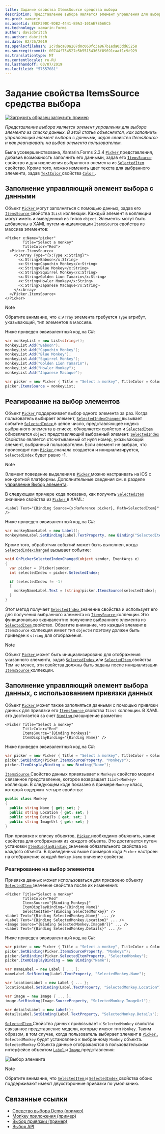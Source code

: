 ```yaml
---
title: Задание свойства ItemsSource средства выбора
description: Представление выбора является элемент управления для выбора элемента из списка данных. В этой статье объясняется, как заполнить управляющий элемент выбора с данными, задав свойство ItemsSource и как реагировать на выбор элемента пользователем.
ms.prod: xamarin
ms.assetid: 8ECF390C-9DB2-4441-B9A3-101AE7E5AEC5
ms.technology: xamarin-forms
author: davidbritch
ms.author: dabritch
ms.date: 02/26/2019
ms.openlocfilehash: 2c7daca80a207d0c060fc3a867b1eda03dd65258
ms.sourcegitcommit: 00744f754527e5b55154365f89691caaf1c9d929
ms.translationtype: MT
ms.contentlocale: ru-RU
ms.lasthandoff: 03/07/2019
ms.locfileid: "57557081"
---
```

# <a name="setting-a-pickers-itemssource-property"></a>Задание свойства ItemsSource средства выбора

[![Загрузить образец](~/media/shared/download.png) загрузить пример](https://developer.xamarin.com/samples/xamarin-forms/UserInterface/MonkeyAppPicker/)

_Представление выбора является элемент управления для выбора элемента из списка данных. В этой статье объясняется, как заполнить управляющий элемент выбора с данными, задав свойство ItemsSource и как реагировать на выбор элемента пользователем._

Была усовершенствована, Xamarin.Forms 2.3.4 [ `Picker` ](xref:Xamarin.Forms.Picker) представления, добавив возможность заполнить его данными, задав его [ `ItemsSource` ](xref:Xamarin.Forms.Picker.ItemsSource) свойство и для извлечения выбранного элемента из [ `SelectedItem` ](xref:Xamarin.Forms.Picker.SelectedItem) свойство. Кроме того, можно изменить цвет текста для выбранного элемента, задав [ `TextColor` ](xref:Xamarin.Forms.Picker.TextColor) свойства [ `Color` ](xref:Xamarin.Forms.Color).

## <a name="populating-a-picker-with-data"></a>Заполнение управляющий элемент выбора с данными

Объект [ `Picker` ](xref:Xamarin.Forms.Picker) могут заполняться с помощью данных, задав его [ `ItemsSource` ](xref:Xamarin.Forms.Picker.ItemsSource) свойства `IList` коллекции. Каждый элемент в коллекции могут иметь и выведенный из типов `object`. Элементы могут быть добавлены в XAML путем инициализации `ItemsSource` свойства из массива элементов:

```xaml
<Picker x:Name="picker"
        Title="Select a monkey"
        TitleColor="Red">
  <Picker.ItemsSource>
    <x:Array Type="{x:Type x:String}">
      <x:String>Baboon</x:String>
      <x:String>Capuchin Monkey</x:String>
      <x:String>Blue Monkey</x:String>
      <x:String>Squirrel Monkey</x:String>
      <x:String>Golden Lion Tamarin</x:String>
      <x:String>Howler Monkey</x:String>
      <x:String>Japanese Macaque</x:String>
    </x:Array>
  </Picker.ItemsSource>
</Picker>
```

> [!NOTE]
> Обратите внимание, что `x:Array` элемента требуется `Type` атрибут, указывающий, тип элементов в массиве.

Ниже приведен эквивалентный код на C#:

```csharp
var monkeyList = new List<string>();
monkeyList.Add("Baboon");
monkeyList.Add("Capuchin Monkey");
monkeyList.Add("Blue Monkey");
monkeyList.Add("Squirrel Monkey");
monkeyList.Add("Golden Lion Tamarin");
monkeyList.Add("Howler Monkey");
monkeyList.Add("Japanese Macaque");

var picker = new Picker { Title = "Select a monkey", TitleColor = Color.Red };
picker.ItemsSource = monkeyList;
```

## <a name="responding-to-item-selection"></a>Реагирование на выбор элементов

Объект [ `Picker` ](xref:Xamarin.Forms.Picker) поддерживает выбор одного элемента за раз. Когда пользователь выбирает элемент, [ `SelectedIndexChanged` ](xref:Xamarin.Forms.Picker.SelectedIndexChanged) вызывает событие [ `SelectedIndex` ](xref:Xamarin.Forms.Picker.SelectedIndex) в целое число, представляющее индекс выбранного элемента в списке, обновляется свойство и [ `SelectedItem` ](xref:Xamarin.Forms.Picker.SelectedItem) обновляется `object` представляющий выбранный элемент. [ `SelectedIndex` ](xref:Xamarin.Forms.Picker.SelectedIndex) Свойство является отсчитываемый от нуля номер, указывающий элемент, выбранный пользователем. Если элемент не выбран, что происходит при [ `Picker` ](xref:Xamarin.Forms.Picker) сначала создается и инициализируется, `SelectedIndex` будет равно -1.

> [!NOTE]
> Элемент поведение выделения в [ `Picker` ](xref:Xamarin.Forms.Picker) можно настраивать на iOS с конкретной платформы. Дополнительные сведения см. в разделе [управление Выбор элемента](~/xamarin-forms/platform/ios/picker-selection.md).

В следующем примере кода показано, как получить [ `SelectedItem` ](xref:Xamarin.Forms.Picker.SelectedItem) значение свойства из [ `Picker` ](xref:Xamarin.Forms.Picker) в XAML:

```xaml
<Label Text="{Binding Source={x:Reference picker}, Path=SelectedItem}" />
```

Ниже приведен эквивалентный код на C#:

```csharp
var monkeyNameLabel = new Label();
monkeyNameLabel.SetBinding(Label.TextProperty, new Binding("SelectedItem", source: picker));
```

Кроме того, обработчик событий может быть выполнен, когда [ `SelectedIndexChanged` ](xref:Xamarin.Forms.Picker.SelectedIndexChanged) вызывает событие:

```csharp
void OnPickerSelectedIndexChanged(object sender, EventArgs e)
{
  var picker = (Picker)sender;
  int selectedIndex = picker.SelectedIndex;

  if (selectedIndex != -1)
  {
    monkeyNameLabel.Text = (string)picker.ItemsSource[selectedIndex];
  }
}
```

Этот метод получает [ `SelectedIndex` ](xref:Xamarin.Forms.Picker.SelectedIndex) значение свойства и использует его для получения выбранного элемента из [ `ItemsSource` ](xref:Xamarin.Forms.Picker.ItemsSource) коллекции. Это функционально эквивалентно получение выбранного элемента из [ `SelectedItem` ](xref:Xamarin.Forms.Picker.SelectedItem) свойство. Обратите внимание, что каждый элемент в `ItemsSource` коллекция имеет тип `object`и поэтому должен быть приведен к `string` для отображения.

> [!NOTE]
> Объект [ `Picker` ](xref:Xamarin.Forms.Picker) может быть инициализировано для отображения указанного элемента, задав [ `SelectedIndex` ](xref:Xamarin.Forms.Picker.SelectedIndex) или [ `SelectedItem` ](xref:Xamarin.Forms.Picker.SelectedItem) свойства. Тем не менее, эти свойства должны быть заданы после инициализации [ `ItemsSource` ](xref:Xamarin.Forms.Picker.ItemsSource) коллекции.

## <a name="populating-a-picker-with-data-using-data-binding"></a>Заполнение управляющий элемент выбора данных, с использованием привязки данных

Объект [ `Picker` ](xref:Xamarin.Forms.Picker) может также заполняться данными с помощью привязки данных для привязки его [ `ItemsSource` ](xref:Xamarin.Forms.Picker.ItemsSource) свойства `IList` коллекции. В XAML это достигается за счет [ `Binding` ](xref:Xamarin.Forms.Xaml.BindingExtension) расширение разметки:

```xaml
<Picker Title="Select a monkey"
        TitleColor="Red"
        ItemsSource="{Binding Monkeys}"
        ItemDisplayBinding="{Binding Name}" />
```

Ниже приведен эквивалентный код на C#:

```csharp
var picker = new Picker { Title = "Select a monkey", TitleColor = Color.Red };
picker.SetBinding(Picker.ItemsSourceProperty, "Monkeys");
picker.ItemDisplayBinding = new Binding("Name");
```

[ `ItemsSource` ](xref:Xamarin.Forms.Picker.ItemsSource) Свойство данных привязывает к `Monkeys` свойство модели связанное представление, которое возвращает `IList<Monkey>` коллекции. В следующем коде показано в примере `Monkey` класс, который содержит четыре свойства:

```csharp
public class Monkey
{
  public string Name { get; set; }
  public string Location { get; set; }
  public string Details { get; set; }
  public string ImageUrl { get; set; }
}
```

При привязке к списку объектов, [ `Picker` ](xref:Xamarin.Forms.Picker) необходимо объяснить, какие свойства для отображения из каждого объекта. Это достигается путем установки [ `ItemDisplayBinding` ](xref:Xamarin.Forms.Picker.ItemDisplayBinding) значение обязательного свойства из каждого объекта. В приведенных выше примеров кода `Picker` настроен на отображение каждой `Monkey.Name` значение свойства.

### <a name="responding-to-item-selection"></a>Реагирование на выбор элементов

Привязка данных может использоваться для присвоено объекту [ `SelectedItem` ](xref:Xamarin.Forms.Picker.SelectedItem) значение свойства после их изменения:

```xaml
<Picker Title="Select a monkey"
        TitleColor="Red"
        ItemsSource="{Binding Monkeys}"
        ItemDisplayBinding="{Binding Name}"
        SelectedItem="{Binding SelectedMonkey}" />
<Label Text="{Binding SelectedMonkey.Name}" ... />
<Label Text="{Binding SelectedMonkey.Location}" ... />
<Image Source="{Binding SelectedMonkey.ImageUrl}" ... />
<Label Text="{Binding SelectedMonkey.Details}" ... />
```

Ниже приведен эквивалентный код на C#:

```csharp
var picker = new Picker { Title = "Select a monkey", TitleColor = Color.Red };
picker.SetBinding(Picker.ItemsSourceProperty, "Monkeys");
picker.SetBinding(Picker.SelectedItemProperty, "SelectedMonkey");
picker.ItemDisplayBinding = new Binding("Name");

var nameLabel = new Label { ... };
nameLabel.SetBinding(Label.TextProperty, "SelectedMonkey.Name");

var locationLabel = new Label { ... };
locationLabel.SetBinding(Label.TextProperty, "SelectedMonkey.Location");

var image = new Image { ... };
image.SetBinding(Image.SourceProperty, "SelectedMonkey.ImageUrl");

var detailsLabel = new Label();
detailsLabel.SetBinding(Label.TextProperty, "SelectedMonkey.Details");
```

[ `SelectedItem` ](xref:Xamarin.Forms.Picker.SelectedItem) Свойство данных привязывает к `SelectedMonkey` свойство связанное представление модели, которые имеют тип `Monkey`. Таким образом, в том случае, когда пользователь выбирает элемент в [ `Picker` ](xref:Xamarin.Forms.Picker), `SelectedMonkey` будет установлено к выбранному `Monkey` объекта. `SelectedMonkey` Объекта данные отображаются в пользовательском интерфейсе объектом [ `Label` ](xref:Xamarin.Forms.Label) и [ `Image` ](xref:Xamarin.Forms.Image) представления:

![](populating-itemssource-images/monkeys.png "Выбор элемента")

> [!NOTE]
> Обратите внимание, что [ `SelectedItem` ](xref:Xamarin.Forms.Picker.SelectedItem) и [ `SelectedIndex` ](xref:Xamarin.Forms.Picker.SelectedIndex) свойства обоих поддерживают имеют двухсторонние привязки по умолчанию.

## <a name="related-links"></a>Связанные ссылки

- [Средство выбора Demo (пример)](https://developer.xamarin.com/samples/xamarin-forms/UserInterface/PickerDemo/)
- [Monkey приложения (пример)](https://developer.xamarin.com/samples/xamarin-forms/UserInterface/MonkeyAppPicker/)
- [Выбор привязки (пример)](https://developer.xamarin.com/samples/xamarin-forms/UserInterface/BindablePicker/)
- [Выбор API](xref:Xamarin.Forms.Picker)
